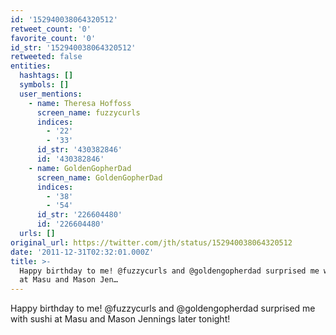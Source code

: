 ```yaml
---
id: '152940038064320512'
retweet_count: '0'
favorite_count: '0'
id_str: '152940038064320512'
retweeted: false
entities:
  hashtags: []
  symbols: []
  user_mentions:
    - name: Theresa Hoffoss
      screen_name: fuzzycurls
      indices:
        - '22'
        - '33'
      id_str: '430382846'
      id: '430382846'
    - name: GoldenGopherDad
      screen_name: GoldenGopherDad
      indices:
        - '38'
        - '54'
      id_str: '226604480'
      id: '226604480'
  urls: []
original_url: https://twitter.com/jth/status/152940038064320512
date: '2011-12-31T02:32:01.000Z'
title: >-
  Happy birthday to me! @fuzzycurls and @goldengopherdad surprised me with sushi
  at Masu and Mason Jen…
---
```


Happy birthday to me! @fuzzycurls and @goldengopherdad surprised me with sushi at Masu and Mason Jennings later tonight!